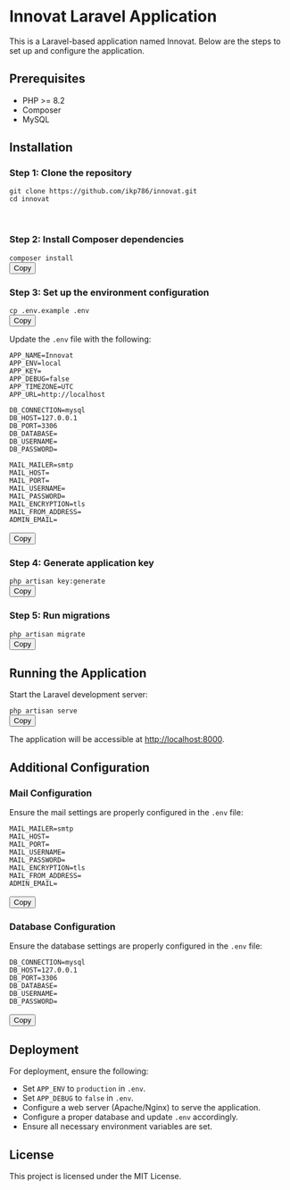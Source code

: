 # Innovat Laravel Application

This is a Laravel-based application named Innovat. Below are the steps to set up and configure the application.

## Prerequisites

- PHP >= 8.2
- Composer
- MySQL

## Installation

### Step 1: Clone the repository

<pre>
<code>git clone https://github.com/ikp786/innovat.git
cd innovat
</code>

</pre>

### Step 2: Install Composer dependencies

<pre>
<code>composer install</code>
<button onclick="copyToClipboard(this)">Copy</button>
</pre>

### Step 3: Set up the environment configuration

<pre>
<code>cp .env.example .env</code>
<button onclick="copyToClipboard(this)">Copy</button>
</pre>

Update the `.env` file with the following:

<pre>
<code>APP_NAME=Innovat
APP_ENV=local
APP_KEY=
APP_DEBUG=false
APP_TIMEZONE=UTC
APP_URL=http://localhost

DB_CONNECTION=mysql
DB_HOST=127.0.0.1
DB_PORT=3306
DB_DATABASE=
DB_USERNAME=
DB_PASSWORD=

MAIL_MAILER=smtp
MAIL_HOST=
MAIL_PORT=
MAIL_USERNAME=
MAIL_PASSWORD=
MAIL_ENCRYPTION=tls
MAIL_FROM_ADDRESS=
ADMIN_EMAIL=
</code>
<button onclick="copyToClipboard(this)">Copy</button>
</pre>

### Step 4: Generate application key

<pre>
<code>php artisan key:generate</code>
<button onclick="copyToClipboard(this)">Copy</button>
</pre>

### Step 5: Run migrations

<pre>
<code>php artisan migrate</code>
<button onclick="copyToClipboard(this)">Copy</button>
</pre>

## Running the Application

Start the Laravel development server:

<pre>
<code>php artisan serve</code>
<button onclick="copyToClipboard(this)">Copy</button>
</pre>

The application will be accessible at [http://localhost:8000](http://localhost:8000).

## Additional Configuration

### Mail Configuration

Ensure the mail settings are properly configured in the `.env` file:

<pre>
<code>MAIL_MAILER=smtp
MAIL_HOST=
MAIL_PORT=
MAIL_USERNAME=
MAIL_PASSWORD=
MAIL_ENCRYPTION=tls
MAIL_FROM_ADDRESS=
ADMIN_EMAIL=
</code>
<button onclick="copyToClipboard(this)">Copy</button>
</pre>

### Database Configuration

Ensure the database settings are properly configured in the `.env` file:

<pre>
<code>DB_CONNECTION=mysql
DB_HOST=127.0.0.1
DB_PORT=3306
DB_DATABASE=
DB_USERNAME=
DB_PASSWORD=
</code>
<button onclick="copyToClipboard(this)">Copy</button>
</pre>

## Deployment

For deployment, ensure the following:

- Set `APP_ENV` to `production` in `.env`.
- Set `APP_DEBUG` to `false` in `.env`.
- Configure a web server (Apache/Nginx) to serve the application.
- Configure a proper database and update `.env` accordingly.
- Ensure all necessary environment variables are set.

## License

This project is licensed under the MIT License.

<script>
function copyToClipboard(button) {
    var code = button.previousElementSibling;
    var range = document.createRange();
    range.selectNode(code);
    window.getSelection().removeAllRanges(); // clear current selection
    window.getSelection().addRange(range); // to select text
    document.execCommand("copy");
    window.getSelection().removeAllRanges(); // to deselect
    alert("Copied to clipboard");
}
</script>

